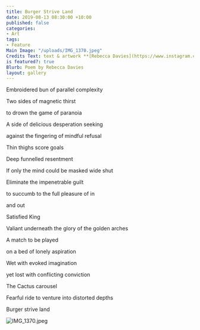 ```yaml
---
title: Burger Strive Land
date: 2019-08-13 08:30:00 +10:00
published: false
categories:
- Art
tags:
- Feature
Main Image: "/uploads/IMG_1370.jpeg"
Credits Text: text & artwork **[Rebecca Davies](https://www.instagram.com/rebeccaloudavies/)**
is featured?: true
Blurb: Poem by Rebecca Davies
layout: gallery
---
```


Embroidered bun of parallel complexity

Two sides of magnetic thirst

to drown the game of paranoia

A side of delicious desperation seeking

against the fingering of mindful refusal

Thin thighs score goals



Deep funnelled resentment

If only the mind could be masked wide shut

Eliminate the impenetrable guilt

to succumb to the full pleasure of in

and out

Satisfied King

Valiant underneath the glory of the golden arches



A match to be played

on a bed of lonely aspiration

Wet with evoked imagination

yet lost with conflicting conviction

The Cactus carousel

Fearful ride to venture into distorted depths

Burger strive land

![IMG_1370.jpeg](/uploads/IMG_1370.jpeg)


